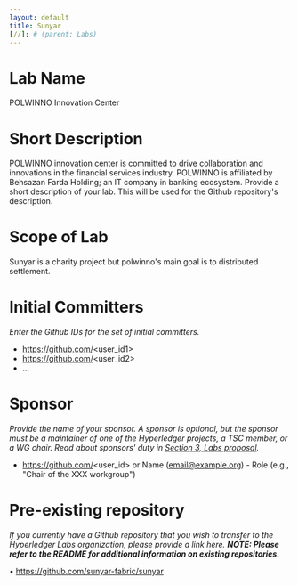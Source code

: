 ```yaml
---
layout: default
title: Sunyar
[//]: # (parent: Labs)
---
```

# Lab Name
POLWINNO Innovation Center 

# Short Description
POLWINNO innovation center is committed to drive collaboration and innovations in the financial services industry. POLWINNO is affiliated by Behsazan Farda Holding; an IT company in banking ecosystem. Provide a short description of your lab. This will be used for the Github repository's description.

# Scope of Lab
Sunyar is a charity project but polwinno's main goal is to distributed settlement.

# Initial Committers
_Enter the Github IDs for the set of initial committers._
- https://github.com/<user_id1>
- https://github.com/<user_id2>
- ...

# Sponsor
_Provide the name of your sponsor. A sponsor is optional, but the sponsor must be a maintainer of one of the Hyperledger projects, a TSC member, or a WG chair. Read about sponsors' duty in [Section 3, Labs proposal](./index.md#process-to-propose-a-new-lab)._
- https://github.com/<user_id> or Name (email@example.org) - Role (e.g., "Chair of the XXX workgroup")

# Pre-existing repository
_If you currently have a Github repository that you wish to transfer to the Hyperledger Labs organization, please provide a link here. **NOTE: Please refer to the README for additional information on existing repositories.**_

•	https://github.com/sunyar-fabric/sunyar
